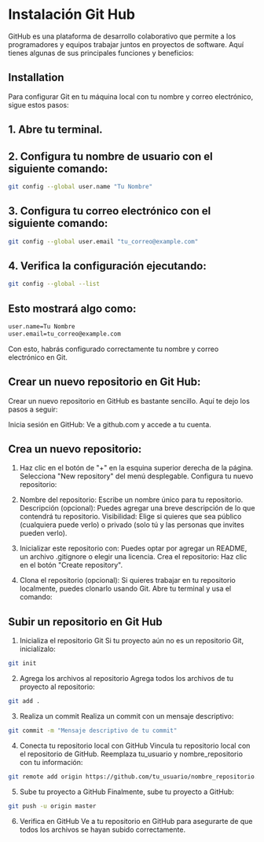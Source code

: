 # Instalación Git Hub

GitHub es una plataforma de desarrollo colaborativo que permite a los programadores y equipos trabajar juntos en proyectos de software. Aquí tienes algunas de sus principales funciones y beneficios:

## Installation


Para configurar Git en tu máquina local con tu nombre y correo electrónico, sigue estos pasos:

## 1. Abre tu terminal.

## 2. Configura tu nombre de usuario con el siguiente comando:

```bash
git config --global user.name "Tu Nombre"
```

## 3. Configura tu correo electrónico con el siguiente comando:

```bash
git config --global user.email "tu_correo@example.com"
```

## 4. Verifica la configuración ejecutando:

```bash
git config --global --list
```
## Esto mostrará algo como:
```bash
user.name=Tu Nombre
user.email=tu_correo@example.com
```
Con esto, habrás configurado correctamente tu nombre y correo electrónico en Git.

## Crear un nuevo repositorio en Git Hub:
Crear un nuevo repositorio en GitHub es bastante sencillo. Aquí te dejo los pasos a seguir:

Inicia sesión en GitHub: Ve a github.com y accede a tu cuenta.

## Crea un nuevo repositorio:

1. Haz clic en el botón de "+" en la esquina superior derecha de la página.
Selecciona "New repository" del menú desplegable.
Configura tu nuevo repositorio:

2. Nombre del repositorio: Escribe un nombre único para tu repositorio.
Descripción (opcional): Puedes agregar una breve descripción de lo que contendrá tu repositorio.
Visibilidad: Elige si quieres que sea público (cualquiera puede verlo) o privado (solo tú y las personas que invites pueden verlo).
3. Inicializar este repositorio con: Puedes optar por agregar un README, un archivo .gitignore o elegir una licencia.
Crea el repositorio: Haz clic en el botón "Create repository".

4. Clona el repositorio (opcional): Si quieres trabajar en tu repositorio localmente, puedes clonarlo usando Git. Abre tu terminal y usa el comando:

## Subir un repositorio en Git Hub

1. Inicializa el repositorio Git
Si tu proyecto aún no es un repositorio Git, inicialízalo:

```bash
git init
```
2. Agrega los archivos al repositorio
Agrega todos los archivos de tu proyecto al repositorio:

```bash
git add .
```
3. Realiza un commit
Realiza un commit con un mensaje descriptivo:

```bash
git commit -m "Mensaje descriptivo de tu commit"
```
4. Conecta tu repositorio local con GitHub
Vincula tu repositorio local con el repositorio de GitHub. Reemplaza tu_usuario y nombre_repositorio con tu información:

```bash
git remote add origin https://github.com/tu_usuario/nombre_repositorio.git
```
5. Sube tu proyecto a GitHub
Finalmente, sube tu proyecto a GitHub:

```bash
git push -u origin master
```

6. Verifica en GitHub
Ve a tu repositorio en GitHub para asegurarte de que todos los archivos se hayan subido correctamente.
